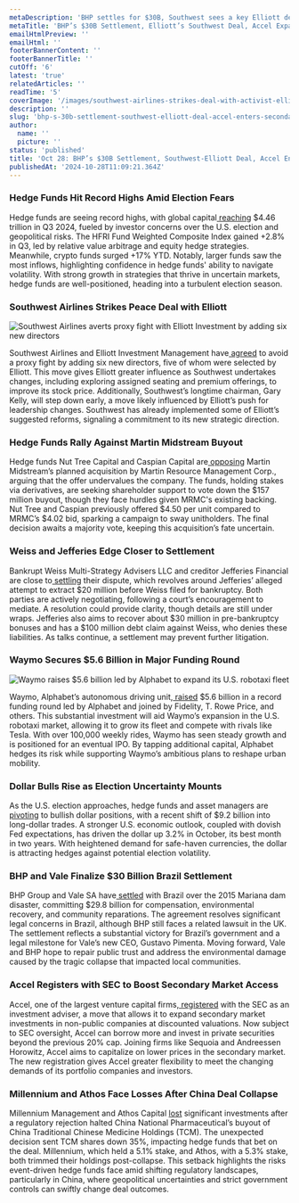```yaml
---
metaDescription: 'BHP settles for $30B, Southwest sees a key Elliott deal, and Accel makes a secondary market move. Get the latest in finance and aviation.'
metaTitle: 'BHP’s $30B Settlement, Elliott’s Southwest Deal, Accel Expands'
emailHtmlPreview: ''
emailHtml: ''
footerBannerContent: ''
footerBannerTitle: ''
cutOff: '6'
latest: 'true'
relatedArticles: ''
readTime: '5'
coverImage: '/images/southwest-airlines-strikes-deal-with-activist-elliot-kyOD.webp'
description: ''
slug: 'bhp-s-30b-settlement-southwest-elliott-deal-accel-enters-secondary-market'
author:
  name: ''
  picture: ''
status: 'published'
title: 'Oct 28: BHP’s $30B Settlement, Southwest-Elliott Deal, Accel Enters Secondary Market'
publishedAt: '2024-10-28T11:09:21.364Z'
---
```


### Hedge Funds Hit Record Highs Amid Election Fears

Hedge funds are seeing record highs, with global capital[ reaching](https://www.hedgeweek.com/hedge-fund-assets-hit-fourth-consecutive-quarterly-record/#:~:text=Hedge%20fund%20capital%20rose%20to,according%20to%20data%20from%20HFR.) $4.46 trillion in Q3 2024, fueled by investor concerns over the U.S. election and geopolitical risks. The HFRI Fund Weighted Composite Index gained +2.8% in Q3, led by relative value arbitrage and equity hedge strategies. Meanwhile, crypto funds surged +17% YTD. Notably, larger funds saw the most inflows, highlighting confidence in hedge funds' ability to navigate volatility. With strong growth in strategies that thrive in uncertain markets, hedge funds are well-positioned, heading into a turbulent election season.

### Southwest Airlines Strikes Peace Deal with Elliott

![Southwest Airlines averts proxy fight with Elliott Investment by adding six new directors](/images/southwest-airlines-strikes-deal-with-activist-elliot-QzOT.webp)

Southwest Airlines and Elliott Investment Management have[ agreed](https://www.hedgeweek.com/southwest-airlines-strikes-deal-with-activist-elliot/) to avoid a proxy fight by adding six new directors, five of whom were selected by Elliott. This move gives Elliott greater influence as Southwest undertakes changes, including exploring assigned seating and premium offerings, to improve its stock price. Additionally, Southwest’s longtime chairman, Gary Kelly, will step down early, a move likely influenced by Elliott’s push for leadership changes. Southwest has already implemented some of Elliott’s suggested reforms, signaling a commitment to its new strategic direction.

### Hedge Funds Rally Against Martin Midstream Buyout

Hedge funds Nut Tree Capital and Caspian Capital are[ opposing](https://www.hedgeweek.com/hedge-funds-oppose-martin-midstream-buyout/) Martin Midstream’s planned acquisition by Martin Resource Management Corp., arguing that the offer undervalues the company. The funds, holding stakes via derivatives, are seeking shareholder support to vote down the $157 million buyout, though they face hurdles given MRMC's existing backing. Nut Tree and Caspian previously offered $4.50 per unit compared to MRMC’s $4.02 bid, sparking a campaign to sway unitholders. The final decision awaits a majority vote, keeping this acquisition’s fate uncertain.

### Weiss and Jefferies Edge Closer to Settlement

Bankrupt Weiss Multi-Strategy Advisers LLC and creditor Jefferies Financial are close to[ settling](https://www.hedgeweek.com/bankrupt-weiss-in-talks-to-settle-jeffries-lawsuit/) their dispute, which revolves around Jefferies’ alleged attempt to extract $20 million before Weiss filed for bankruptcy. Both parties are actively negotiating, following a court’s encouragement to mediate. A resolution could provide clarity, though details are still under wraps. Jefferies also aims to recover about $30 million in pre-bankruptcy bonuses and has a $100 million debt claim against Weiss, who denies these liabilities. As talks continue, a settlement may prevent further litigation.

### Waymo Secures $5.6 Billion in Major Funding Round

![Waymo raises $5.6 billion led by Alphabet to expand its U.S. robotaxi fleet](/images/waymo-closes-5.6-billion-funding-round-from-alphabet-M0Mj.webp)

Waymo, Alphabet’s autonomous driving unit,[ raised](https://www.bnnbloomberg.ca/business/2024/10/25/waymo-closes-56-billion-funding-round-from-alphabet-others/) $5.6 billion in a record funding round led by Alphabet and joined by Fidelity, T. Rowe Price, and others. This substantial investment will aid Waymo’s expansion in the U.S. robotaxi market, allowing it to grow its fleet and compete with rivals like Tesla. With over 100,000 weekly rides, Waymo has seen steady growth and is positioned for an eventual IPO. By tapping additional capital, Alphabet hedges its risk while supporting Waymo’s ambitious plans to reshape urban mobility.

### Dollar Bulls Rise as Election Uncertainty Mounts

As the U.S. election approaches, hedge funds and asset managers are[ pivoting](https://www.bnnbloomberg.ca/investing/2024/10/25/hedge-funds-asset-managers-turn-dollar-bulls-on-election-risks/) to bullish dollar positions, with a recent shift of $9.2 billion into long-dollar trades. A stronger U.S. economic outlook, coupled with dovish Fed expectations, has driven the dollar up 3.2% in October, its best month in two years. With heightened demand for safe-haven currencies, the dollar is attracting hedges against potential election volatility.

### BHP and Vale Finalize $30 Billion Brazil Settlement

BHP Group and Vale SA have[ settled](https://www.bnnbloomberg.ca/investing/2024/10/25/bhp-vale-reach-30-billion-brazil-settlement-over-dam-disaster/) with Brazil over the 2015 Mariana dam disaster, committing $29.8 billion for compensation, environmental recovery, and community reparations. The agreement resolves significant legal concerns in Brazil, although BHP still faces a related lawsuit in the UK. The settlement reflects a substantial victory for Brazil’s government and a legal milestone for Vale’s new CEO, Gustavo Pimenta. Moving forward, Vale and BHP hope to repair public trust and address the environmental damage caused by the tragic collapse that impacted local communities.

### Accel Registers with SEC to Boost Secondary Market Access

Accel, one of the largest venture capital firms,[ registered](https://www.bnnbloomberg.ca/business/company-news/2024/10/25/vc-firm-accel-files-with-sec-to-tap-thriving-secondary-market/) with the SEC as an investment adviser, a move that allows it to expand secondary market investments in non-public companies at discounted valuations. Now subject to SEC oversight, Accel can borrow more and invest in private securities beyond the previous 20% cap. Joining firms like Sequoia and Andreessen Horowitz, Accel aims to capitalize on lower prices in the secondary market. The new registration gives Accel greater flexibility to meet the changing demands of its portfolio companies and investors.

### Millennium and Athos Face Losses After China Deal Collapse

Millennium Management and Athos Capital [lost](https://www.bnnbloomberg.ca/business/international/2024/10/25/millennium-among-hedge-funds-losing-money-over-failed-china-deal/) significant investments after a regulatory rejection halted China National Pharmaceutical’s buyout of China Traditional Chinese Medicine Holdings (TCM). The unexpected decision sent TCM shares down 35%, impacting hedge funds that bet on the deal. Millennium, which held a 5.1% stake, and Athos, with a 5.3% stake, both trimmed their holdings post-collapse. This setback highlights the risks event-driven hedge funds face amid shifting regulatory landscapes, particularly in China, where geopolitical uncertainties and strict government controls can swiftly change deal outcomes.